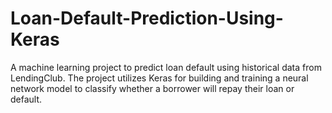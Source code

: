 # Loan-Default-Prediction-Using-Keras
A machine learning project to predict loan default using historical data from LendingClub. The project utilizes Keras for building and training a neural network model to classify whether a borrower will repay their loan or default.
